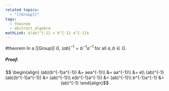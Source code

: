 ```yaml
---
related topics:
  - "[[Group]]"
tags:
  - theorem
  - abstract_algebra
mathLink: $(ab)^{-1} = b^{-1} a^{-1}$
---
```

#theorem 
In a [[Group]] $G$, $(ab)^{-1} = b^{-1} a^{-1}$ for all $a,b\in G$.
##### Proof:
$$
\begin{align}
	(ab)(b^{-1}a^{-1})
		&= aea^{-1}\\
		&= aa^{-1}\\
		&= e\\
	(ab)^{-1}(ab)(b^{-1}a^{-1}) &= (ab)^{-1}\\
	e(b^{-1}a^{-1}) &= (ab)^{-1}\\
	b^{-1}a^{-1} &= (ab)^{-1}
\end{align}$$